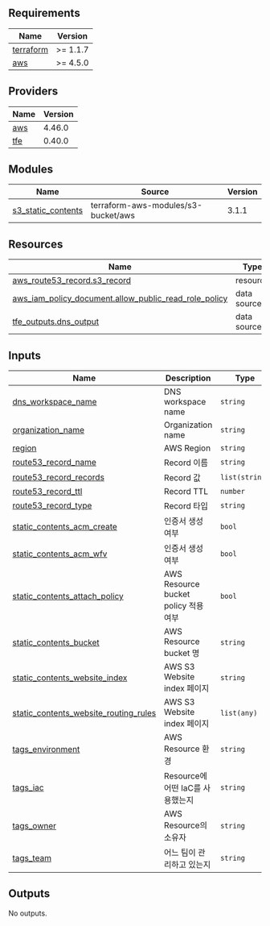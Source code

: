 <!-- BEGIN_TF_DOCS -->
## Requirements

| Name | Version |
|------|---------|
| <a name="requirement_terraform"></a> [terraform](#requirement\_terraform) | >= 1.1.7 |
| <a name="requirement_aws"></a> [aws](#requirement\_aws) | >= 4.5.0 |

## Providers

| Name | Version |
|------|---------|
| <a name="provider_aws"></a> [aws](#provider\_aws) | 4.46.0 |
| <a name="provider_tfe"></a> [tfe](#provider\_tfe) | 0.40.0 |

## Modules

| Name | Source | Version |
|------|--------|---------|
| <a name="module_s3_static_contents"></a> [s3\_static\_contents](#module\_s3\_static\_contents) | terraform-aws-modules/s3-bucket/aws | 3.1.1 |

## Resources

| Name | Type |
|------|------|
| [aws_route53_record.s3_record](https://registry.terraform.io/providers/hashicorp/aws/latest/docs/resources/route53_record) | resource |
| [aws_iam_policy_document.allow_public_read_role_policy](https://registry.terraform.io/providers/hashicorp/aws/latest/docs/data-sources/iam_policy_document) | data source |
| [tfe_outputs.dns_output](https://registry.terraform.io/providers/hashicorp/tfe/latest/docs/data-sources/outputs) | data source |

## Inputs

| Name | Description | Type | Default | Required |
|------|-------------|------|---------|:--------:|
| <a name="input_dns_workspace_name"></a> [dns\_workspace\_name](#input\_dns\_workspace\_name) | DNS workspace name | `string` | n/a | yes |
| <a name="input_organization_name"></a> [organization\_name](#input\_organization\_name) | Organization name | `string` | n/a | yes |
| <a name="input_region"></a> [region](#input\_region) | AWS Region | `string` | n/a | yes |
| <a name="input_route53_record_name"></a> [route53\_record\_name](#input\_route53\_record\_name) | Record 이름 | `string` | n/a | yes |
| <a name="input_route53_record_records"></a> [route53\_record\_records](#input\_route53\_record\_records) | Record 값 | `list(string)` | n/a | yes |
| <a name="input_route53_record_ttl"></a> [route53\_record\_ttl](#input\_route53\_record\_ttl) | Record TTL | `number` | n/a | yes |
| <a name="input_route53_record_type"></a> [route53\_record\_type](#input\_route53\_record\_type) | Record 타입 | `string` | n/a | yes |
| <a name="input_static_contents_acm_create"></a> [static\_contents\_acm\_create](#input\_static\_contents\_acm\_create) | 인증서 생성 여부 | `bool` | n/a | yes |
| <a name="input_static_contents_acm_wfv"></a> [static\_contents\_acm\_wfv](#input\_static\_contents\_acm\_wfv) | 인증서 생성 여부 | `bool` | n/a | yes |
| <a name="input_static_contents_attach_policy"></a> [static\_contents\_attach\_policy](#input\_static\_contents\_attach\_policy) | AWS Resource bucket policy 적용 여부 | `bool` | n/a | yes |
| <a name="input_static_contents_bucket"></a> [static\_contents\_bucket](#input\_static\_contents\_bucket) | AWS Resource bucket 명 | `string` | n/a | yes |
| <a name="input_static_contents_website_index"></a> [static\_contents\_website\_index](#input\_static\_contents\_website\_index) | AWS S3 Website index 페이지 | `string` | n/a | yes |
| <a name="input_static_contents_website_routing_rules"></a> [static\_contents\_website\_routing\_rules](#input\_static\_contents\_website\_routing\_rules) | AWS S3 Website index 페이지 | `list(any)` | n/a | yes |
| <a name="input_tags_environment"></a> [tags\_environment](#input\_tags\_environment) | AWS Resource 환경 | `string` | n/a | yes |
| <a name="input_tags_iac"></a> [tags\_iac](#input\_tags\_iac) | Resource에 어떤 IaC를 사용했는지 | `string` | n/a | yes |
| <a name="input_tags_owner"></a> [tags\_owner](#input\_tags\_owner) | AWS Resource의 소유자 | `string` | n/a | yes |
| <a name="input_tags_team"></a> [tags\_team](#input\_tags\_team) | 어느 팀이 관리하고 있는지 | `string` | n/a | yes |

## Outputs

No outputs.
<!-- END_TF_DOCS -->
